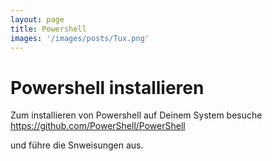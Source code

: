 ```yaml
---
layout: page
title: Powershell
images: '/images/posts/Tux.png'
---
```


# Powershell installieren

Zum installieren von Powershell auf Deinem System besuche https://github.com/PowerShell/PowerShell

und führe die Snweisungen aus.



